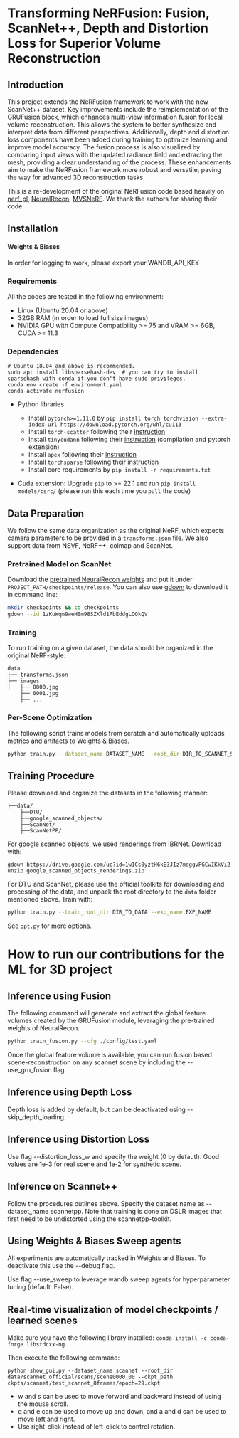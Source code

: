# Transforming NeRFusion: Fusion, ScanNet++, Depth and Distortion Loss for Superior Volume Reconstruction

## Introduction

This project extends the NeRFusion framework to work with the new ScanNet++ dataset. Key improvements include the reimplementation of the GRUFusion block, which enhances multi-view information fusion for local volume reconstruction. This allows the system to better synthesize and interpret data from different perspectives. Additionally, depth and distortion loss components have been added during training to optimize learning and improve model accuracy. The fusion process is also visualized by comparing input views with the updated radiance field and extracting the mesh, providing a clear understanding of the process. These enhancements aim to make the NeRFusion framework more robust and versatile, paving the way for advanced 3D reconstruction tasks.

This is a re-development of the original NeRFusion code based heavily on [nerf_pl](https://github.com/kwea123/nerf_pl), [NeuralRecon](https://github.com/zju3dv/NeuralRecon), [MVSNeRF](https://github.com/apchenstu/mvsnerf). We thank the authors for sharing their code. 


## Installation

#### Weights & Biases
In order for logging to work, please export your WANDB_API_KEY 

### Requirements
All the codes are tested in the following environment:
* Linux (Ubuntu 20.04 or above)
* 32GB RAM (in order to load full size images)
* NVIDIA GPU with Compute Compatibility >= 75 and VRAM >= 6GB, CUDA >= 11.3

### Dependencies
```shell
# Ubuntu 18.04 and above is recommended.
sudo apt install libsparsehash-dev  # you can try to install sparsehash with conda if you don't have sudo privileges.
conda env create -f environment.yaml
conda activate nerfusion
```
<!-- Follow instructions in [torchsparse](https://github.com/mit-han-lab/torchsparse) to install torchsparse. -->

* Python libraries
    * Install `pytorch>=1.11.0` by `pip install torch torchvision --extra-index-url https://download.pytorch.org/whl/cu113`
    * Install `torch-scatter` following their [instruction](https://github.com/rusty1s/pytorch_scatter#installation)
    * Install `tinycudann` following their [instruction](https://github.com/NVlabs/tiny-cuda-nn#requirements) (compilation and pytorch extension)
    * Install `apex` following their [instruction](https://github.com/NVIDIA/apex#linux)
    * Install `torchsparse` following their [instruction](https://github.com/mit-han-lab/torchsparse#installation)
    * Install core requirements by `pip install -r requirements.txt`

* Cuda extension: Upgrade `pip` to >= 22.1 and run `pip install models/csrc/` (please run this each time you `pull` the code)

## Data Preparation
We follow the same data organization as the original NeRF, which expects camera parameters to be provided in a `transforms.json` file. We also support data from NSVF, NeRF++, colmap and ScanNet.

### Pretrained Model on ScanNet
Download the [pretrained NeuralRecon weights](https://drive.google.com/file/d/1zKuWqm9weHSm98SZKld1PbEddgLOQkQV/view?usp=sharing) and put it under 
`PROJECT_PATH/checkpoints/release`.
You can also use [gdown](https://github.com/wkentaro/gdown) to download it in command line:
```bash
mkdir checkpoints && cd checkpoints
gdown --id 1zKuWqm9weHSm98SZKld1PbEddgLOQkQV
```

### Training 

To run training on a given dataset, the data should be organized in the original NeRF-style:

```
data
├── transforms.json
├── images
│   ├── 0000.jpg
    ├── 0001.jpg
    ├── ...
```

### Per-Scene Optimization
The following script trains models from scratch and automatically uploads metrics and artifacts to Weights & Biases.

```bash
python train.py --dataset_name DATASET_NAME --root_dir DIR_TO_SCANNET_SCENE --exp_name EXP_NAME
```


## Training Procedure

Please download and organize the datasets in the following manner:
```
├──data/
    ├──DTU/
    ├──google_scanned_objects/
    ├──ScanNet/
    ├──ScanNetPP/
```

For google scanned objects, we used [renderings](https://drive.google.com/file/d/1w1Cs0yztH6kE3JIz7mdggvPGCwIKkVi2/view?usp=sharing) from IBRNet. Download with:

```
gdown https://drive.google.com/uc?id=1w1Cs0yztH6kE3JIz7mdggvPGCwIKkVi2
unzip google_scanned_objects_renderings.zip
```

For DTU and ScanNet, please use the official toolkits for downloading and processing of the data, and unpack the root directory to the `data` folder mentioned above. Train with:

```bash
python train.py --train_root_dir DIR_TO_DATA --exp_name EXP_NAME
```

See `opt.py` for more options.


# How to run our contributions for the ML for 3D project

## Inference using Fusion

The following command will generate and extract the global feature volumes created by the GRUFusion module, leveraging the pre-trained weights of NeuralRecon.

```bash
python train_fusion.py --cfg ./config/test.yaml
```

Once the global feature volume is available, you can run fusion based scene-reconstruction on any scannet scene by including the 
--use_gru_fusion flag.

## Inference using Depth Loss

Depth loss is added by default, but can be deactivated using --skip_depth_loading.

## Inference using Distortion Loss

Use flag --distortion_loss_w and specify the weight (0 by defautl). Good values are 1e-3 for real scene and 1e-2 for synthetic scene.

## Inference on Scannet++

Follow the procedures outlines above. Specify the dataset name as 
--dataset_name scannetpp. Note that training is done on DSLR images that first need to be undistorted using the scannetpp-toolkit.

## Using Weights & Biases Sweep agents

All experiments are automatically tracked in Weights and Biases. To deactivate this use the --debug flag.

Use flag --use_sweep to leverage wandb sweep agents for hyperparameter tuning (default: False).

## Real-time visualization of model checkpoints / learned scenes

Make sure you have the following library installed:
`conda install -c conda-forge libstdcxx-ng`

Then execute the following command:

`python show_gui.py --dataset_name scannet --root_dir data/scannet_official/scans/scene0000_00 --ckpt_path ckpts/scannet/test_scannet_8frames/epoch=29.ckpt`


* w and s can be used to move forward and backward instead of using the mouse scroll.
* q and e can be used to move up and down, and a and d can be used to move left and right.
* Use right-click instead of left-click to control rotation.